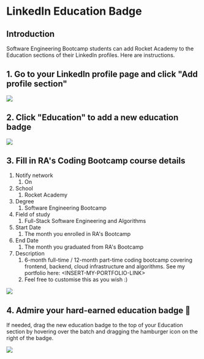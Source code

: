 # LinkedIn Education Badge

## Introduction

Software Engineering Bootcamp students can add Rocket Academy to the Education sections of their LinkedIn profiles. Here are instructions.

## 1. Go to your LinkedIn profile page and click "**Add profile section"**

![](../old\_bootcamp\_docs/.gitbook/assets/jie-ping-20210401-12.55.44.png)

## 2. Click "Education" to add a new education badge

![](../old\_bootcamp\_docs/.gitbook/assets/jie-ping-20210401-12.42.04.png)

## 3. Fill in RA's Coding Bootcamp course details

1. Notify network
   1. On
2. School
   1. Rocket Academy
3. Degree
   1. Software Engineering Bootcamp
4. Field of study
   1. Full-Stack Software Engineering and Algorithms
5. Start Date
   1. The month you enrolled in RA's Bootcamp
6. End Date
   1. The month you graduated from RA's Bootcamp
7. Description
   1. 6-month full-time / 12-month part-time coding bootcamp covering frontend, backend, cloud infrastructure and algorithms. See my portfolio here: \<INSERT-MY-PORTFOLIO-LINK>
   2. Feel free to customise this as you wish :)

![](<../old\_bootcamp\_docs/.gitbook/assets/image (6).png>)

## 4. Admire your hard-earned education badge 🚀

If needed, drag the new education badge to the top of your Education section by hovering over the batch and dragging the hamburger icon on the right of the badge.

![](<../old\_bootcamp\_docs/.gitbook/assets/image (5).png>)
